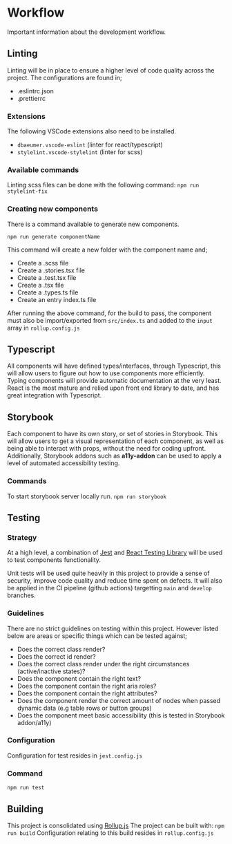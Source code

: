 # Workflow

Important information about the development workflow.

## Linting

Linting will be in place to ensure a higher level of code quality across the project.
The configurations are found in;

- .eslintrc.json
- .prettierrc

### Extensions

The following VSCode extensions also need to be installed.

- `dbaeumer.vscode-eslint` (linter for react/typescript)
- `stylelint.vscode-stylelint` (linter for scss)

### Available commands

Linting scss files can be done with the following command:
`npm run stylelint-fix`

### Creating new components

There is a command available to generate new components.

`npm run generate componentName`

This command will create a new folder with the component name and;

- Create a .scss file
- Create a .stories.tsx file
- Create a .test.tsx file
- Create a .tsx file
- Create a .types.ts file
- Create an entry index.ts file

After running the above command, for the build to pass, the component must also be import/exported from `src/index.ts` and added to the `input` array in `rollup.config.js`

## Typescript

All components will have defined types/interfaces, through Typescript, this will allow users to figure out how to use components more efficiently. Typing components will provide automatic documentation at the very least. React is the most mature and relied upon front end library to date, and has great integration with Typescript.

## Storybook

Each component to have its own story, or set of stories in Storybook. This will allow users to get a visual representation of each component, as well as being able to interact with props, without the need for coding upfront. Additionally, Storybook addons such as **a11y-addon** can be used to apply a level of automated accessibility testing.

### Commands

To start storybook server locally run.
`npm run storybook`

## Testing

### Strategy

At a high level, a combination of [Jest](https://jestjs.io/) and [React Testing Library](https://testing-library.com/docs/react-testing-library/intro/) will be used to test components functionality.

Unit tests will be used quite heavily in this project to provide a sense of security, improve code quality and reduce time spent on defects. It will also be applied in the CI pipeline (github actions) targetting `main` and `develop` branches.

### Guidelines

There are no strict guidelines on testing within this project. However listed below are areas or specific things which can be tested against;

- Does the correct class render?
- Does the correct id render?
- Does the correct class render under the right circumstances (active/inactive states)?
- Does the component contain the right text?
- Does the component contain the right aria roles?
- Does the component contain the right attributes?
- Does the component render the correct amount of nodes when passed dynamic data (e.g table rows or button groups)
- Does the component meet basic accessibility (this is tested in Storybook addon/a11y)

### Configuration

Configuration for test resides in `jest.config.js`

### Command

`npm run test`

## Building

This project is consolidated using [Rollup.js](https://rollupjs.org/guide/en/)
The project can be built with:
`npm run build`
Configuration relating to this build resides in `rollup.config.js`
